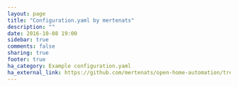 ```yaml
---
layout: page
title: "Configuration.yaml by mertenats"
description: ""
date: 2016-10-08 19:00
sidebar: true
comments: false
sharing: true
footer: true
ha_category: Example configuration.yaml
ha_external_link: https://github.com/mertenats/open-home-automation/tree/master/openhome
---
```

